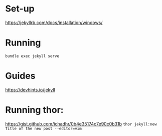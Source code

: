 # Set-up
https://jekyllrb.com/docs/installation/windows/

# Running
`bundle exec jekyll serve`

# Guides
https://devhints.io/jekyll

# Running thor:
https://gist.github.com/ichadhr/0b4e35174c7e90c0b31b
`thor jekyll:new Title of the new post --editor=vim`
